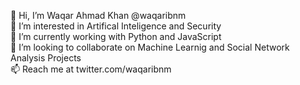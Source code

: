 👋  Hi, I’m Waqar Ahmad Khan @waqaribnm  
👀  I’m interested in Artifical Inteligence and Security  
🌱  I’m currently working with Python and JavaScript  
💞️  I’m looking to collaborate on Machine Learnig and Social Network Analysis Projects  
📫  Reach me at twitter.com/waqaribnm  

<!---
waqaribnm/waqaribnm is a ✨ special ✨ repository because its `README.md` (this file) appears on your GitHub profile.
You can click the Preview link to take a look at your changes.
--->
